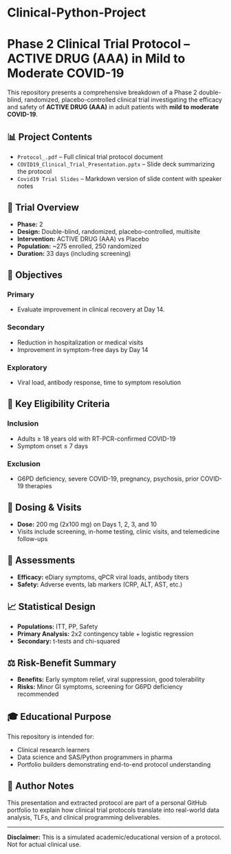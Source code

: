 # Clinical-Python-Project

# Phase 2 Clinical Trial Protocol – ACTIVE DRUG (AAA) in Mild to Moderate COVID-19

This repository presents a comprehensive breakdown of a Phase 2 double-blind, randomized, placebo-controlled clinical trial investigating the efficacy and safety of **ACTIVE DRUG (AAA)** in adult patients with **mild to moderate COVID-19**.

## 📊 Project Contents

- `Protocol_.pdf` – Full clinical trial protocol document
- `COVID19_Clinical_Trial_Presentation.pptx` – Slide deck summarizing the protocol
- `Covid19 Trial Slides` – Markdown version of slide content with speaker notes

## 🎯 Trial Overview

- **Phase:** 2  
- **Design:** Double-blind, randomized, placebo-controlled, multisite  
- **Intervention:** ACTIVE DRUG (AAA) vs Placebo  
- **Population:** ~275 enrolled, 250 randomized  
- **Duration:** 33 days (including screening)

## 🧪 Objectives

### Primary
- Evaluate improvement in clinical recovery at Day 14.

### Secondary
- Reduction in hospitalization or medical visits
- Improvement in symptom-free days by Day 14

### Exploratory
- Viral load, antibody response, time to symptom resolution

## 🧾 Key Eligibility Criteria

### Inclusion
- Adults ≥ 18 years old with RT-PCR-confirmed COVID-19
- Symptom onset ≤ 7 days

### Exclusion
- G6PD deficiency, severe COVID-19, pregnancy, psychosis, prior COVID-19 therapies

## 💊 Dosing & Visits

- **Dose:** 200 mg (2x100 mg) on Days 1, 2, 3, and 10
- Visits include screening, in-home testing, clinic visits, and telemedicine follow-ups

## 🧬 Assessments

- **Efficacy:** eDiary symptoms, qPCR viral loads, antibody titers
- **Safety:** Adverse events, lab markers (CRP, ALT, AST, etc.)

## 📈 Statistical Design

- **Populations:** ITT, PP, Safety
- **Primary Analysis:** 2x2 contingency table + logistic regression
- **Secondary:** t-tests and chi-squared

## ⚖️ Risk-Benefit Summary

- **Benefits:** Early symptom relief, viral suppression, good tolerability
- **Risks:** Minor GI symptoms, screening for G6PD deficiency recommended

## 🎓 Educational Purpose

This repository is intended for:
- Clinical research learners
- Data science and SAS/Python programmers in pharma
- Portfolio builders demonstrating end-to-end protocol understanding

## 🧠 Author Notes

This presentation and extracted protocol are part of a personal GitHub portfolio to explain how clinical trial protocols translate into real-world data analysis, TLFs, and clinical programming deliverables.

---

**Disclaimer:** This is a simulated academic/educational version of a protocol. Not for actual clinical use.

